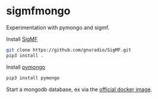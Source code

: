 # sigmfmongo

Experimentation with pymongo and sigmf.

Install [SigMF](https://github.com/gnuradio/SigMF)

```bash
git clone https://github.com/gnuradio/SigMF.git
pip3 install .
```

Install [pymongo](https://github.com/mongodb/mongo-python-driver)

```bash
pip3 install pymongo
```

Start a mongodb database, ex via the [official docker image](https://hub.docker.com/_/mongo).
